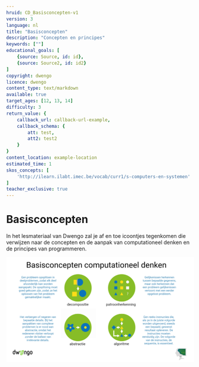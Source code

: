 ```yaml
---
hruid: CD_Basisconcepten-v1
version: 3
language: nl
title: "Basisconcepten"
description: "Concepten en principes"
keywords: [""]
educational_goals: [
    {source: Source, id: id}, 
    {source: Source2, id: id2}
]
copyright: dwengo
licence: dwengo
content_type: text/markdown
available: true
target_ages: [12, 13, 14]
difficulty: 3
return_value: {
    callback_url: callback-url-example,
    callback_schema: {
        att: test,
        att2: test2
    }
}
content_location: example-location
estimated_time: 1
skos_concepts: [
    'http://ilearn.ilabt.imec.be/vocab/curr1/s-computers-en-systemen'
]
teacher_exclusive: true
---
```


# Basisconcepten
In het lesmateriaal van Dwengo zal je af en toe icoontjes tegenkomen die verwijzen naar de concepten en de aanpak van computationeel denken en de principes van programmeren.

![](embed/Poster2.png)
